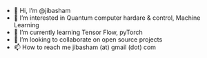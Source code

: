 - 👋 Hi, I’m @jibasham
- 👀 I’m interested in Quantum computer hardare & control, Machine Learning
- 🌱 I’m currently learning Tensor Flow, pyTorch
- 💞️ I’m looking to collaborate on open source projects
- 📫 How to reach me jibasham (at) gmail (dot) com

<!---
jibasham/jibasham is a ✨ special ✨ repository because its `README.md` (this file) appears on your GitHub profile.
You can click the Preview link to take a look at your changes.
--->
